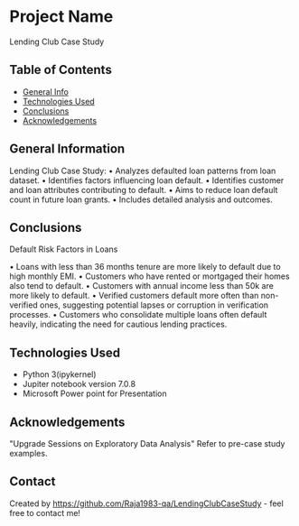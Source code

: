 # Project Name
Lending Club Case Study

## Table of Contents
* [General Info](#general-information)
* [Technologies Used](#technologies-used)
* [Conclusions](#conclusions)
* [Acknowledgements](#acknowledgements)

## General Information
Lending Club Case Study: 
• Analyzes defaulted loan patterns from loan dataset.
• Identifies factors influencing loan default.
• Identifies customer and loan attributes contributing to default.
• Aims to reduce loan default count in future loan grants.
• Includes detailed analysis and outcomes.


## Conclusions
Default Risk Factors in Loans

• Loans with less than 36 months tenure are more likely to default due to high monthly EMI.
• Customers who have rented or mortgaged their homes also tend to default.
• Customers with annual income less than 50k are more likely to default.
• Verified customers default more often than non-verified ones, suggesting potential lapses or corruption in verification processes.
• Customers who consolidate multiple loans often default heavily, indicating the need for cautious lending practices.

## Technologies Used
* Python 3(ipykernel)
* Jupiter notebook version 7.0.8
* Microsoft Power point for Presentation

## Acknowledgements
"Upgrade Sessions on Exploratory Data Analysis"
 Refer to pre-case study examples.

## Contact
Created by https://github.com/Raja1983-qa/LendingClubCaseStudy - feel free to contact me!